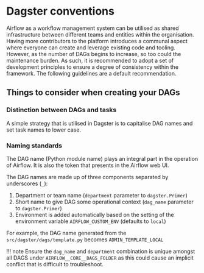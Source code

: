 # Dagster conventions

Airflow as a workflow management system can be utilised as shared infrastructure between different teams and entities within the organisation. Having more contributors to the platform introduces a communal aspect where everyone can create and leverage existing code and tooling. However, as the number of DAGs begins to increase, so too could the maintenance burden. As such, it is recommended to adopt a set of development principles to ensure a degree of consistency within the framework. The following guidelines are a default recommendation.

## Things to consider when creating your DAGs

### Distinction between DAGs and tasks
A simple strategy that is utilised in Dagster is to capitalise DAG names and set task names to lower case.

### Naming standards
The DAG name (Python module name) plays an integral part in the operation of Airflow. It is also the token that presents in the Airflow web UI.

The DAG names are made up of three components separated by underscores (`_`):

1. Department or team name (`department` parameter to `dagster.Primer`)
1. Short name to give DAG some operational context (`dag_name` parameter to `dagster.Primer`)
1. Environment is added automatically based on the setting of the environment variable `AIRFLOW_CUSTOM_ENV` (defaults to `local`)

For example, the DAG name generated from the `src/dagster/dags/template.py` becomes `ADMIN_TEMPLATE_LOCAL`

!!! note
    Ensure the `dag_name` and `department` combination is unique amongst all DAGS under ``AIRFLOW__CORE__DAGS_FOLDER`` as this could cause an implicit conflict that is difficult to troubleshoot.
